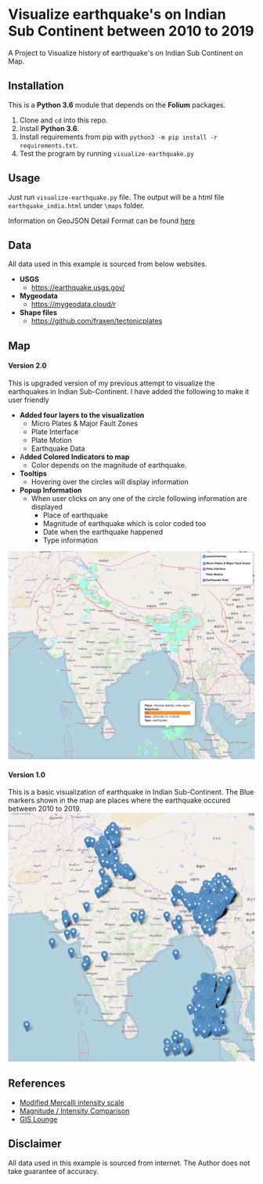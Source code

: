 # Visualize earthquake's on Indian Sub Continent between 2010 to 2019
A Project to Visualize history of earthquake's on Indian Sub Continent on Map. 

## Installation

This is a **Python 3.6** module that depends on the **Folium** packages.

1. Clone and `cd` into this repo.
2. Install **Python 3.6**.
3. Install requirements from pip with `python3 -m pip install -r requirements.txt`.
4. Test the program by running `visualize-earthquake.py` 

## Usage
Just run `visualize-earthquake.py` file. The output will be a html file `earthquake_india.html` under `\maps` folder. 

Information on GeoJSON Detail Format can be found [here](https://earthquake.usgs.gov/earthquakes/feed/v1.0/geojson_detail.php)

## Data
All data used in this example is sourced from below websites.
* **USGS**
    * https://earthquake.usgs.gov/
* **Mygeodata**
    * https://mygeodata.cloud/r
* **Shape files**
    * https://github.com/fraxen/tectonicplates

## Map

#### Version 2.0
This is upgraded version of my previous attempt to visualize the earthquakes in Indian Sub-Continent. I have added the following to make it user friendly
* **Added four layers to the visualization**
    * Micro Plates & Major Fault Zones
    * Plate Interface
    * Plate Motion
    * Earthquake Data
* A**dded Colored Indicators to map**
    * Color depends on the magnitude of earthquake.
* **Tooltips**
    * Hovering over the circles will display information
* **Popup Information**
    * When user clicks on any one of the circle following information are displayed
        * Place of earthquake
        * Magnitude of earthquake which is color coded too
        * Date when the earthquake happened
        * Type information

![Map](img/earthquake.png)
#### Version 1.0
This is a basic visualization of earthquake in Indian Sub-Continent. The Blue markers shown in the map are places where the earthquake occured between 2010 to 2019.
![Map](img/earthquake_old.png)

## References
* [Modified Mercalli intensity scale](https://en.wikipedia.org/wiki/Modified_Mercalli_intensity_scale)
* [Magnitude / Intensity Comparison](https://earthquake.usgs.gov/learn/topics/mag_vs_int.php)
* [GIS Lounge](https://www.gislounge.com/find-tectonic-plate-gis-data/)
## Disclaimer
All data used in this example is sourced from internet. The Author does not take guarantee of accuracy.  


